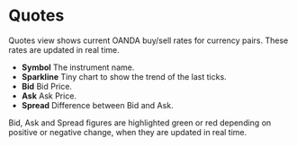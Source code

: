 # Quotes

Quotes view shows current OANDA buy/sell rates for currency pairs. These rates
are updated in real time.

- **Symbol** The instrument name.
- **Sparkline** Tiny chart to show the trend of the last ticks.
- **Bid** Bid Price.
- **Ask** Ask Price.
- **Spread** Difference between Bid and Ask.

Bid, Ask and Spread figures are highlighted green or red depending on positive
or negative change, when they are updated in real time.
